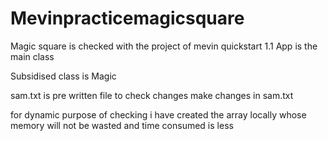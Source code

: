 # Mevinpracticemagicsquare
Magic square is checked with the project of mevin quickstart 1.1
App is the main class


Subsidised class is Magic


sam.txt is pre written file to check changes make changes in sam.txt



for dynamic purpose of checking i have created the array locally whose memory will not be wasted and time consumed is less
